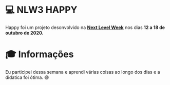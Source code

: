 # &#x1F4BB; NLW3 HAPPY

Happy foi um projeto desonvolvido na <strong><a href=“https://nextlevelweek.com/“>Next Level Week</a></strong> nos dias <strong>12 a 18 de outubro de 2020.</strong>




# 🎓 Informações 

Eu participei dessa semana e aprendi várias coisas ao longo dos dias e a didatica foi ótima. 😅 
 
 
